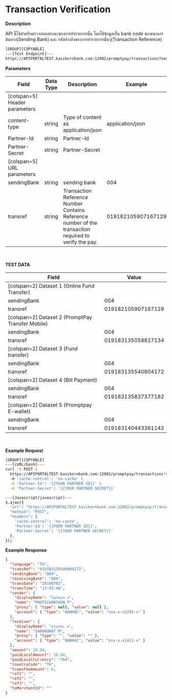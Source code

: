 # Transaction Verification

**Description**

API นี้ใช้สำหรับตรวจสอบสถานะของการทำรายการนั้น โดยใช้ข้อมูลเป็น bank code ของธนาคารต้นทาง(Sending Bank) และ รหัสอ้างอิงของการทำรายการนั้นๆ(Transaction Reference)

```bash
[GROUP][COPYABLE]
---[Test Endpoint]---
https://APIPORTALTEST.kasikornbank.com:12002/promptpay/transactions?sendingBank={sendingBank}&transref={transRef}
```

**Parameters**

| Field                         | Data Type | Description                                                                                              | Example            | Mandatory |
| ----------------------------- | --------- | -------------------------------------------------------------------------------------------------------- | ------------------ | :-------: |
| [colspan=5] Header parameters |
| content-type                  | string    | Type of content as application/json                                                                      | application/json   |     Y     |
| Partner-Id                    | string    | Partner-Id                                                                                               |                    |     Y     |
| Partner-Secret                | string    | Partner-Secret                                                                                           |                    |     Y     |
| [colspan=5] URL parameters    |
| sendingBank                   | string    | sending bank                                                                                             | 004                |     Y     |
| transref                      | string    | Transaction Reference Number<br>Contains Reference number of the transaction required to verify the pay. | 019182105907167129 |     Y     |

<br />

**TEST DATA**

| Field                                             | Value              |
| ------------------------------------------------- | ------------------ |
| [colspan=2] Dataset 1 (Online Fund Transfer)      |
| sendingBank                                       | 004                |
| transref                                          | 019182105907167129 |
| [colspan=2] Dataset 2 (PromptPay Transfer Mobile) |
| sendingBank                                       | 004                |
| transref                                          | 019183135058827134 |
| [colspan=2] Dataset 3 (Fund transfer)             |
| sendingBank                                       | 004                |
| transref                                          | 019183135540904172 |
| [colspan=2] Dataset 4 (Bill Payment)              |
| sendingBank                                       | 004                |
| transref                                          | 019183135837377182 |
| [colspan=2] Dataset 5 (Promptpay E-wallet)        |
| sendingBank                                       | 004                |
| transref                                          | 019183140443361142 |

<br />

**Example Request**

```bash
[GROUP][COPYABLE]
---[cURL/bash]---
curl -X POST \
  https://APIPORTALTEST.kasikornbank.com:12002/promptpay/transactions?sendingBank={sendingBank}&transref={transRef} \
  -H 'cache-control': 'no-cache' \
  -H 'Partner-Id': '{{YOUR PARTNER ID}}' \
  -H 'Partner-Secret': '{{YOUR PARTNER SECRET}}'

---[Javascript/javascript]---
$.ajax({
  "url": "https://APIPORTALTEST.kasikornbank.com:12002/promptpay/transactions?sendingBank={sendingBank}&transref={transRef}",
  "method": "POST",
  "headers": {
    'cache-control': 'no-cache',
    'Partner-Id': '{{YOUR PARTNER ID}}',
    'Partner-Secret': '{{YOUR PARTNER SECRET}}'
  },
});
```

**Example Response**

```json
{
  "language": "TH",
  "transRef": "019183135540904172",
  "sendingBank": "004",
  "receivingBank": "004",
  "transDate": "20190702",
  "transTime": "13:55:40",
  "sender": {
    "displayName": "โพธิจันทร ธ",
    "name": "PHOTICHANTHON P",
    "proxy": { "type": null, "value": null },
    "account": { "type": "BANKAC", "value": "xxx-x-x2295-x" }
  },
  "receiver": {
    "displayName": "สรานุวัตร ม",
    "name": "SARANUWAT M",
    "proxy": { "type": "", "value": "" },
    "account": { "type": "BANKAC", "value": "xxx-x-x1411-x" }
  },
  "amount": 10.04,
  "paidLocalAmount": 10.04,
  "paidLocalCurrency": "764",
  "countryCode": "TH",
  "transFeeAmount": 0,
  "ref1": "",
  "ref2": "",
  "ref3": "",
  "toMerchantId": ""
}
```
